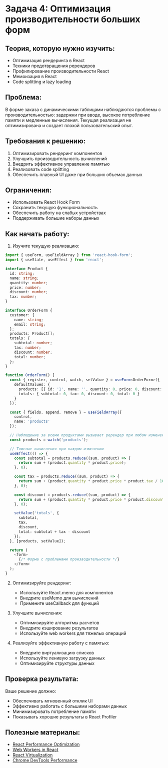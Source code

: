 # Задача 4: Оптимизация производительности больших форм

## Теория, которую нужно изучить:
- Оптимизация рендеринга в React
- Техники предотвращения ререндеров
- Профилирование производительности React
- Мемоизация в React
- Code splitting и lazy loading

## Проблема:
В форме заказа с динамическими таблицами наблюдаются проблемы с производительностью: задержки при вводе, высокое потребление памяти и медленные вычисления. Текущая реализация не оптимизирована и создает плохой пользовательский опыт.

## Требования к решению:
1. Оптимизировать рендеринг компонентов
2. Улучшить производительность вычислений
3. Внедрить эффективное управление памятью
4. Реализовать code splitting
5. Обеспечить плавный UI даже при больших объемах данных

## Ограничения:
- Использовать React Hook Form
- Сохранить текущую функциональность
- Обеспечить работу на слабых устройствах
- Поддерживать большие наборы данных

## Как начать работу:
1. Изучите текущую реализацию:
```typescript
import { useForm, useFieldArray } from 'react-hook-form';
import { useState, useEffect } from 'react';

interface Product {
  id: string;
  name: string;
  quantity: number;
  price: number;
  discount: number;
  tax: number;
}

interface OrderForm {
  customer: {
    name: string;
    email: string;
  };
  products: Product[];
  totals: {
    subtotal: number;
    tax: number;
    discount: number;
    total: number;
  };
}

function OrderForm() {
  const { register, control, watch, setValue } = useForm<OrderForm>({
    defaultValues: {
      products: [{ id: '1', name: '', quantity: 0, price: 0, discount: 0, tax: 0 }],
      totals: { subtotal: 0, tax: 0, discount: 0, total: 0 }
    }
  });

  const { fields, append, remove } = useFieldArray({
    control,
    name: 'products'
  });

  // Наблюдение за всеми продуктами вызывает ререндер при любом изменении
  const products = watch('products');

  // Тяжелые вычисления при каждом изменении
  useEffect(() => {
    const subtotal = products.reduce((sum, product) => {
      return sum + (product.quantity * product.price);
    }, 0);

    const tax = products.reduce((sum, product) => {
      return sum + (product.quantity * product.price * product.tax / 100);
    }, 0);

    const discount = products.reduce((sum, product) => {
      return sum + (product.quantity * product.price * product.discount / 100);
    }, 0);

    setValue('totals', {
      subtotal,
      tax,
      discount,
      total: subtotal + tax - discount
    });
  }, [products, setValue]);

  return (
    <form>
      {/* Форма с проблемами производительности */}
    </form>
  );
}
```

2. Оптимизируйте рендеринг:
   - Используйте React.memo для компонентов
   - Внедрите useMemo для вычислений
   - Примените useCallback для функций

3. Улучшите вычисления:
   - Оптимизируйте алгоритмы расчетов
   - Внедрите кэширование результатов
   - Используйте web workers для тяжелых операций

4. Реализуйте эффективную работу с памятью:
   - Внедрите виртуализацию списков
   - Используйте ленивую загрузку данных
   - Оптимизируйте структуры данных

## Проверка результата:
Ваше решение должно:
- Обеспечивать мгновенный отклик UI
- Эффективно работать с большими наборами данных
- Минимизировать потребление памяти
- Показывать хорошие результаты в React Profiler

## Полезные материалы:
- [React Performance Optimization](https://reactjs.org/docs/optimizing-performance.html)
- [Web Workers in React](https://developer.mozilla.org/en-US/docs/Web/API/Web_Workers_API)
- [React Virtualization](https://react-window.vercel.app/)
- [Chrome DevTools Performance](https://developer.chrome.com/docs/devtools/performance/)
